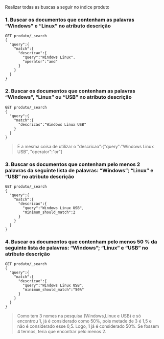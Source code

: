 Realizar todas as buscas a seguir no índice produto

### 1. Buscar os documentos que contenham as palavras “Windows” e “Linux” no atributo descrição
```
GET produto/_search
{
  "query":{
    "match":{
      "descricao":{
        "query":"Windows Linux",
        "operator":"and"
      }
    }
  }
}
```
### 2. Buscar os documentos que contenham as palavras “Windows”, “Linux” ou “USB” no atributo descrição
```
GET produto/_search
{
  "query":{
    "match":{
      "descricao":"Windows Linux USB"
    }
  }
}
```
> É a mesma coisa de utilizar o "descricao":{"query":"Windows Linux USB", "operator":"or"}
### 3. Buscar os documentos que contenham pelo menos 2 palavras da seguinte lista de palavras: “Windows”; “Linux” e “USB” no atributo descrição
```
GET produto/_search
{
  "query":{
    "match":{
      "descricao":{
        "query":"Windows Linux USB",
        "minimum_should_match":2
      }
    }
  }
}
```
### 4. Buscar os documentos que contenham pelo menos 50 % da seguinte lista de palavras: “Windows”; “Linux” e “USB” no atributo descrição
```
GET produto/_search
{
  "query":{
    "match":{
      "descricao":{
        "query":"Windows Linux USB",
        "minimum_should_match":"50%"
      }
    }
  }
}
```
> Como tem 3 nomes na pesquisa (Windows,Linux e USB) e só encontrou 1, já é considerado como 50%, pois metade de 3 é 1,5 e não é considerado esse 0,5. Logo, 1 já é considerado 50%. Se fossem 4 termos, teria que encontrar pelo menos 2. 
